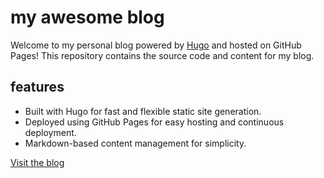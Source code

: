 # my awesome blog

Welcome to my personal blog powered by [Hugo](https://gohugo.io/) and hosted on GitHub Pages! This repository contains the source code and content for my blog.

## features

- Built with Hugo for fast and flexible static site generation.
- Deployed using GitHub Pages for easy hosting and continuous deployment.
- Markdown-based content management for simplicity.

[Visit the blog](https://bxkgyxdlc29tzsbibg9n.xyz/)
